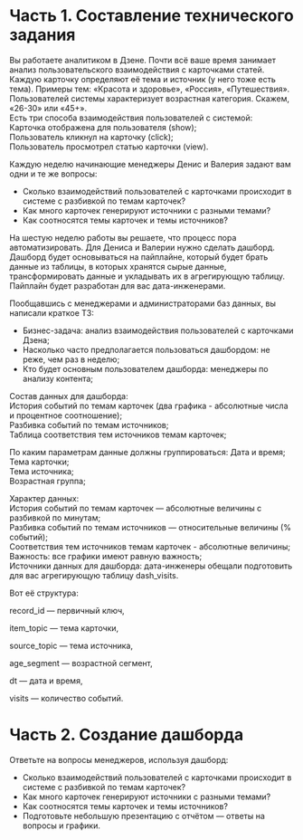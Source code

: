 # Часть 1. Составление технического задания

Вы работаете аналитиком в Дзене. Почти всё ваше время занимает анализ пользовательского взаимодействия с карточками статей.  
Каждую карточку определяют её тема и источник (у него тоже есть тема). Примеры тем: «Красота и здоровье», «Россия», «Путешествия».  
Пользователей системы характеризует возрастная категория. Скажем, «26-30» или «45+».  
Есть три способа взаимодействия пользователей с системой:  
Карточка отображена для пользователя (show);  
Пользователь кликнул на карточку (click);  
Пользователь просмотрел статью карточки (view).  

Каждую неделю начинающие менеджеры Денис и Валерия задают вам одни и те же вопросы:   
- Сколько взаимодействий пользователей с карточками происходит в системе с разбивкой по темам карточек?  
- Как много карточек генерируют источники с разными темами?  
- Как соотносятся темы карточек и темы источников?  

На шестую неделю работы вы решаете, что процесс пора автоматизировать. Для Дениса и Валерии нужно сделать дашборд.  
Дашборд будет основываться на пайплайне, который будет брать данные из таблицы, в которых хранятся сырые данные, трансформировать данные и укладывать их в агрегирующую таблицу. Пайплайн будет разработан для вас дата-инженерами.  

Пообщавшись с менеджерами и администраторами баз данных, вы написали краткое ТЗ:
- Бизнес-задача: анализ взаимодействия пользователей с карточками Дзена;  
- Насколько часто предполагается пользоваться дашбордом: не реже, чем раз в неделю;  
- Кто будет основным пользователем дашборда: менеджеры по анализу контента;  

Состав данных для дашборда:  
История событий по темам карточек (два графика - абсолютные числа и процентное соотношение);  
Разбивка событий по темам источников;   
Таблица соответствия тем источников темам карточек;  

По каким параметрам данные должны группироваться:
Дата и время;  
Тема карточки;  
Тема источника;  
Возрастная группа;  

Характер данных:  
История событий по темам карточек — абсолютные величины с разбивкой по минутам;  
Разбивка событий по темам источников — относительные величины (% событий);  
Соответствия тем источников темам карточек - абсолютные величины;  
Важность: все графики имеют равную важность;  
Источники данных для дашборда: дата-инженеры обещали подготовить для вас агрегирующую таблицу dash_visits. 

Вот её структура:

record_id — первичный ключ,

item_topic — тема карточки,

source_topic — тема источника,

age_segment — возрастной сегмент,

dt — дата и время,

visits — количество событий.


# Часть 2. Создание дашборда

Ответьте на вопросы менеджеров, используя дашборд: 

- Cколько взаимодействий пользователей с карточками происходит в системе с разбивкой по темам карточек?
- Как много карточек генерируют источники с разными темами?
- Как соотносятся темы карточек и темы источников?
- Подготовьте небольшую презентацию с отчётом — ответы на вопросы и графики.
